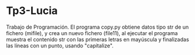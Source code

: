 # Tp3-Lucia
Trabajo de Programación.
El programa copy.py obtiene datos tipo str de un fichero (mifile), y crea un nuevo fichero (file11), al ejecutar el programa muestra el contenido str con las primeras letras en mayúscula y finalizadas las líneas con un punto, usando "capitalize".
